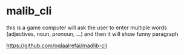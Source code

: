 # malib_cli
this is a game computer will ask the user to enter multiple words (adjectives, noun, pronoun, ...) and then it will show funny paragraph

https://github.com/oqlaalrefai/madlib-cli